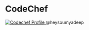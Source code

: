 # CodeChef

<!-- Solutions to problems on various competitive programming platforms -->

<p> 
  <a href="https://www.codechef.com/users/heysoumyadeep"> 
    <img src="https://cp-logo.vercel.app/codechef/heysoumyadeep" alt="Codechef Profile"> 
  <a/> 
     @heysoumyadeep
</p>
  
<!-- 
* <p> 
  <a href="https://auth.geeksforgeeks.org/user/soumyadeeppradhan/practice/"> 
    My GFG Account
  <a/> 
</p> -->
